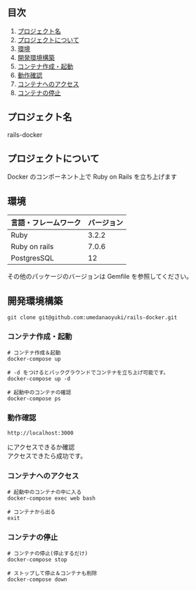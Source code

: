 ## 目次

1. [プロジェクト名](#プロジェクト名)
2. [プロジェクトについて](#プロジェクトについて)
3. [環境](#環境)
4. [開発環境構築](#開発環境構築)
5. [コンテナ作成・起動](#コンテナ作成・起動)
6. [動作確認](#動作確認)
7. [コンテナへのアクセス](#コンテナへのアクセス)
8. [コンテナの停止](#コンテナの停止)

## プロジェクト名

rails-docker

## プロジェクトについて

Docker のコンポーネント上で Ruby on Rails を立ち上げます

## 環境

| 言語・フレームワーク | バージョン |
| -------------------- | ---------- |
| Ruby                 | 3.2.2      |
| Ruby on rails        | 7.0.6      |
| PostgresSQL          | 12         |

その他のパッケージのバージョンは Gemfile を参照してください。

## 開発環境構築

```
git clone git@github.com:umedanaoyuki/rails-docker.git
```

### コンテナ作成・起動

```
# コンテナ作成＆起動
docker-compose up

# -d をつけるとバックグラウンドでコンテナを立ち上げ可能です。
docker-compose up -d
```

```
# 起動中のコンテナの確認
docker-compose ps
```

### 動作確認

```
http://localhost:3000
```

にアクセスできるか確認  
アクセスできたら成功です。

### コンテナへのアクセス

```
# 起動中のコンテナの中に入る
docker-compose exec web bash

# コンテナから出る
exit
```

### コンテナの停止

```
# コンテナの停止(停止するだけ)
docker-compose stop

# ストップして停止＆コンテナも削除
docker-compose down
```
